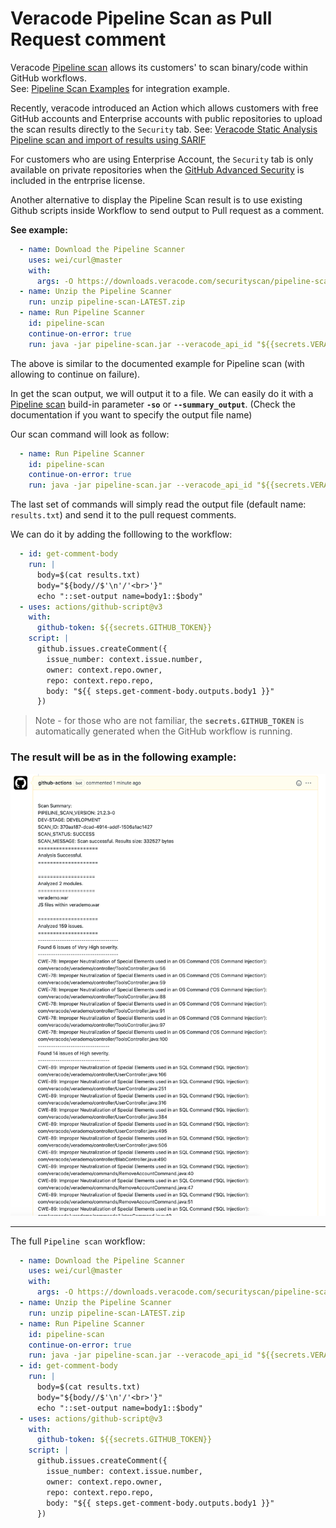 # Veracode Pipeline Scan as Pull Request comment

Veracode [Pipeline scan](https://help.veracode.com/r/c_about_pipeline_scan) allows its customers' to scan binary/code within GitHub workflows.   
See: [Pipeline Scan Examples](https://help.veracode.com/r/r_pipeline_scan_examples) for integration example.

Recently, veracode introduced an Action which allows customers with free GitHub accounts and Enterprise accounts with public repositories to upload the scan results directly to the `Security` tab.
See: [Veracode Static Analysis Pipeline scan and import of results using SARIF](https://github.com/marketplace/actions/veracode-static-analysis-pipeline-scan-and-sarif-import)

For customers who are using Enterprise Account, the `Security` tab is only available on private repositories when the [GitHub Advanced Security](https://docs.github.com/en/github/getting-started-with-github/about-github-advanced-security) is included in the entrprise license.

Another alternative to display the Pipeline Scan result is to use existing Github scripts inside Workflow to send output to Pull request as a comment.

__See example:__

```yaml
  - name: Download the Pipeline Scanner
    uses: wei/curl@master
    with:
      args: -O https://downloads.veracode.com/securityscan/pipeline-scan-LATEST.zip
  - name: Unzip the Pipeline Scanner
    run: unzip pipeline-scan-LATEST.zip
  - name: Run Pipeline Scanner
    id: pipeline-scan
    continue-on-error: true
    run: java -jar pipeline-scan.jar --veracode_api_id "${{secrets.VERACODE_API_ID}}" --veracode_api_key "${{secrets.VERACODE_API_KEY}}" --file "<Archive to Scan>" --fail_on_severity="Very High, High"
```

The above is similar to the documented example for Pipeline scan (with allowing to continue on failure).

In get the scan output, we will output it to a file. We can easily do it with a [Pipeline scan](https://help.veracode.com/r/c_about_pipeline_scan) build-in parameter __`-so`__ or __`--summary_output`__. (Check the documentation if you want to specify the output file name)

Our scan command will look as follow:
```yaml
  - name: Run Pipeline Scanner
    id: pipeline-scan
    continue-on-error: true
    run: java -jar pipeline-scan.jar --veracode_api_id "${{secrets.VERACODE_API_ID}}" --veracode_api_key "${{secrets.VERACODE_API_KEY}}" --so true --file "<Archive to Scan>" --fail_on_severity="Very High, High"
```   

The last set of commands will simply read the output file (default name: `results.txt`) and send it to the pull request comments.

We can do it by adding the folllowing to the workflow:
```yaml
  - id: get-comment-body
    run: |
      body=$(cat results.txt)
      body="${body//$'\n'/'<br>'}"
      echo "::set-output name=body1::$body"
  - uses: actions/github-script@v3
    with:
      github-token: ${{secrets.GITHUB_TOKEN}}
    script: |
      github.issues.createComment({
        issue_number: context.issue.number,
        owner: context.repo.owner,
        repo: context.repo.repo,
        body: "${{ steps.get-comment-body.outputs.body1 }}"
      })
``` 
 
> Note - for those who are not familiar, the __`secrets.GITHUB_TOKEN`__ is automatically generated when the GitHub workflow is running. 
 
### The result will be as in the following example:
<p align="center">
  <img src="https://github.com/lerer/veracode-pipeline-PR-comment/blob/main/pull-request-comment.png?raw=true" width="600px" alt="Pipeline scan output in GitHub comment"/>
</p>


-----

The full `Pipeline scan` workflow:
```yaml
  - name: Download the Pipeline Scanner
    uses: wei/curl@master
    with:
      args: -O https://downloads.veracode.com/securityscan/pipeline-scan-LATEST.zip
  - name: Unzip the Pipeline Scanner
    run: unzip pipeline-scan-LATEST.zip
  - name: Run Pipeline Scanner
    id: pipeline-scan
    continue-on-error: true
    run: java -jar pipeline-scan.jar --veracode_api_id "${{secrets.VERACODE_API_ID}}" --veracode_api_key "${{secrets.VERACODE_API_KEY}}" --so true --file "<Archive to Scan>" --fail_on_severity="Very High, High"
  - id: get-comment-body
    run: |
      body=$(cat results.txt)
      body="${body//$'\n'/'<br>'}"
      echo "::set-output name=body1::$body"
  - uses: actions/github-script@v3
    with:
      github-token: ${{secrets.GITHUB_TOKEN}}
    script: |
      github.issues.createComment({
        issue_number: context.issue.number,
        owner: context.repo.owner,
        repo: context.repo.repo,
        body: "${{ steps.get-comment-body.outputs.body1 }}"
      })
```

